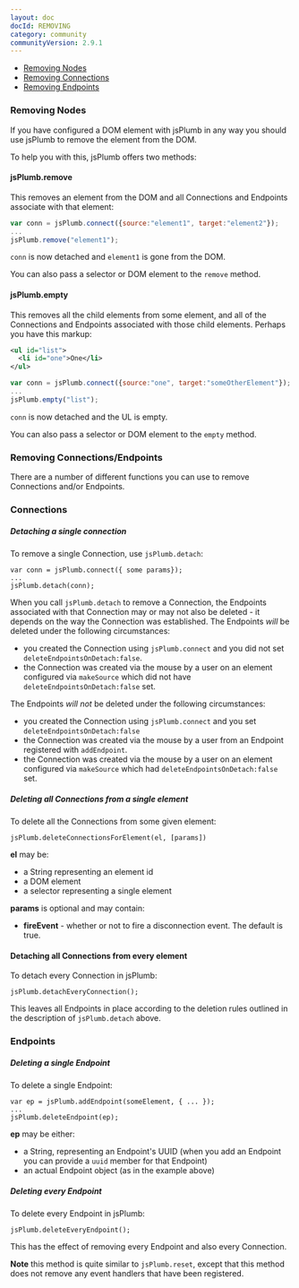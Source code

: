 ```yaml
---
layout: doc
docId: REMOVING
category: community
communityVersion: 2.9.1
---
```

- [Removing Nodes](#nodes)
- [Removing Connections](#connections)
- [Removing Endpoints](#endpoints)

<a name="nodes"></a>
### Removing Nodes

If you have configured a DOM element with jsPlumb in any way you should use jsPlumb to remove the element from the DOM.

To help you with this, jsPlumb offers two methods:

#### jsPlumb.remove

This removes an element from the DOM and all Connections and Endpoints associate with that element:

```javascript
var conn = jsPlumb.connect({source:"element1", target:"element2"});
...
jsPlumb.remove("element1");
```

`conn` is now detached and `element1` is gone from the DOM. 

You can also pass a selector or DOM element to the `remove` method.

#### jsPlumb.empty

This removes all the child elements from some element, and all of the Connections and Endpoints associated with those child elements. Perhaps you have this markup:

```xml
<ul id="list">
  <li id="one">One</li>
</ul>
```

```javascript
var conn = jsPlumb.connect({source:"one", target:"someOtherElement"});
...
jsPlumb.empty("list");
```

`conn` is now detached and the UL is empty.

You can also pass a selector or DOM element to the `empty` method.

### Removing Connections/Endpoints

There are a number of different functions you can use to remove Connections and/or Endpoints.

<a name="connections"></a>
### Connections

##### Detaching a single connection

To remove a single Connection, use `jsPlumb.detach`:

    var conn = jsPlumb.connect({ some params});
    ...
    jsPlumb.detach(conn);

When you call `jsPlumb.detach` to remove a Connection, the Endpoints associated with that Connection may or may not also be deleted - it depends on the way the Connection was established. The Endpoints *will* be deleted under the following circumstances:

- you created the Connection using `jsPlumb.connect` and you did not set `deleteEndpointsOnDetach:false`.
- the Connection was created via the mouse by a user on an element configured via `makeSource` which did not have `deleteEndpointsOnDetach:false` set.


The Endpoints *will not* be deleted under the following circumstances:


- you created the Connection using `jsPlumb.connect` and you set `deleteEndpointsOnDetach:false`
- the Connection was created via the mouse by a user from an Endpoint registered with `addEndpoint`.
- the Connection was created via the mouse by a user on an element configured via `makeSource` which had `deleteEndpointsOnDetach:false` set.



##### Deleting all Connections from a single element

To delete all the Connections from some given element:

    jsPlumb.deleteConnectionsForElement(el, [params])


**el** may be:

- a String representing an element id
- a DOM element
- a selector representing a single element

**params** is optional and may contain:

- **fireEvent** - whether or not to fire a disconnection event. The default is true.
                

#### Detaching all Connections from every element
To detach every Connection in jsPlumb:

    jsPlumb.detachEveryConnection();

This leaves all Endpoints in place according to the deletion rules outlined in the description of `jsPlumb.detach` above.


<a name="endpoints"></a>
### Endpoints

##### Deleting a single Endpoint
To delete a single Endpoint:

    var ep = jsPlumb.addEndpoint(someElement, { ... });
    ...
    jsPlumb.deleteEndpoint(ep);

**ep** may be either:

- a String, representing an Endpoint's UUID (when you add an Endpoint you can provide a `uuid` member for that Endpoint)
- an actual Endpoint object (as in the example above)


##### Deleting every Endpoint
To delete every Endpoint in jsPlumb:

    jsPlumb.deleteEveryEndpoint();

This has the effect of removing every Endpoint and also every Connection. 

**Note** this method is quite similar to `jsPlumb.reset`, except that this method does not remove any event handlers that have been registered.